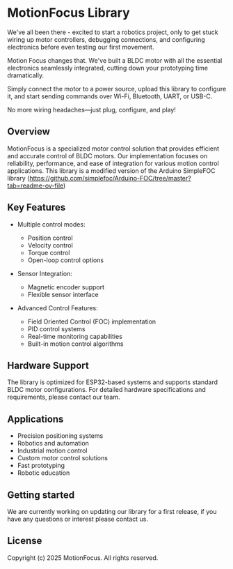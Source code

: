 # MotionFocus Library

We've all been there - excited to start a robotics project, only to get stuck wiring up motor controllers, debugging connections, and configuring electronics before even testing our first movement.

Motion Focus changes that. We've built a BLDC motor with all the essential electronics seamlessly integrated, cutting down your prototyping time dramatically.

Simply connect the motor to a power source, upload this library to configure it, and start sending commands over Wi-Fi, Bluetooth, UART, or USB-C. 

No more wiring headaches—just plug, configure, and play!

## Overview

MotionFocus is a specialized motor control solution that provides efficient and accurate control of BLDC motors. Our implementation focuses on reliability, performance, and ease of integration for various motion control applications. This library is a modified version of the Arduino SimpleFOC library (https://github.com/simplefoc/Arduino-FOC/tree/master?tab=readme-ov-file)

## Key Features

- Multiple control modes:
  - Position control
  - Velocity control
  - Torque control
  - Open-loop control options

- Sensor Integration:
  - Magnetic encoder support
  - Flexible sensor interface

- Advanced Control Features:
  - Field Oriented Control (FOC) implementation
  - PID control systems
  - Real-time monitoring capabilities
  - Built-in motion control algorithms

## Hardware Support

The library is optimized for ESP32-based systems and supports standard BLDC motor configurations. For detailed hardware specifications and requirements, please contact our team.

## Applications

- Precision positioning systems
- Robotics and automation
- Industrial motion control
- Custom motor control solutions
- Fast prototyping
- Robotic education

## Getting started 

We are currently working on updating our library for a first release, if you have any questions or interest please contact us.

## License

Copyright (c) 2025 MotionFocus. All rights reserved.


